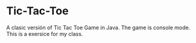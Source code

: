 # Tic-Tac-Toe
A clasic versión of Tic Tac Toe Game in Java. The game is console mode. This is a exersice for my class.
